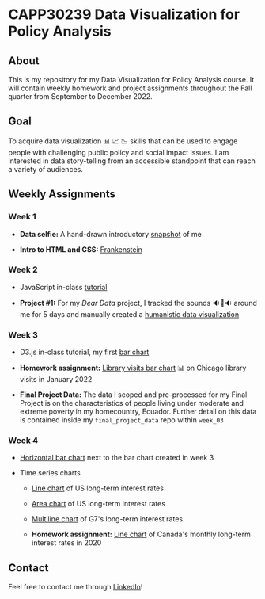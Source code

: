 # CAPP30239 Data Visualization for Policy Analysis

## About
This is my repository for my Data Visualization for Policy Analysis course. It will contain weekly homework and project assignments throughout the Fall quarter from September to December 2022.

## Goal
To acquire data visualization 📊 📈 📉 skills that can be used to engage people with challenging public policy and social impact issues. I am interested in data story-telling from an accessible standpoint that can reach a variety of audiences. 

## Weekly Assignments

### Week 1
- **Data selfie:** A hand-drawn introductory [snapshot](https://github.com/magabrielaa/CAPP30239_FA22/tree/main/week_01) of me

- **Intro to HTML and CSS:** [Frankenstein](https://magabrielaa.github.io/CAPP30239_FA22/week_01/index.html)

### Week 2
- JavaScript in-class [tutorial](https://magabrielaa.github.io/CAPP30239_FA22/week_02/js_tutorial/index.html)

- **Project #1:** For my *Dear Data* project, I tracked the sounds 🔉🔔🔉 around me for 5 days and manually created a [humanistic data visualization](https://github.com/magabrielaa/CAPP30239_FA22/tree/main/week_02)

### Week 3
- D3.js in-class tutorial, my first [bar chart](https://magabrielaa.github.io/CAPP30239_FA22/week_03/index.html)
    
- **Homework assignment:** [Library visits bar chart](https://magabrielaa.github.io/CAPP30239_FA22/week_03/homework.html) 📊 on Chicago library visits in January 2022

- **Final Project Data:** The data I scoped and pre-processed for my Final Project is on the characteristics of people living under moderate and extreme poverty in my homecountry, Ecuador. Further detail on this data  is contained inside my `final_project_data` repo within `week_03`

### Week 4
- [Horizontal bar chart](https://magabrielaa.github.io/CAPP30239_FA22/week_04/horizontal-bar.html) next to the bar chart created in week 3

- Time series charts

    - [Line chart](https://magabrielaa.github.io/CAPP30239_FA22/week_04/line.html) of US long-term interest rates

    - [Area chart](https://magabrielaa.github.io/CAPP30239_FA22/week_04/area.html) of US long-term interest rates
    
    - [Multiline chart](https://magabrielaa.github.io/CAPP30239_FA22/week_04/multiline.html) of G7's long-term interest rates

    - **Homework assignment:** [Line chart](https://magabrielaa.github.io/CAPP30239_FA22/week_04/homework.html) of Canada's monthly long-term interest rates in 2020


## Contact
Feel free to contact me through [LinkedIn](https://www.linkedin.com/in/mariagabrielaayala/)!